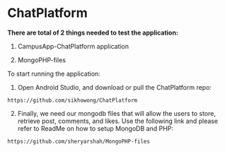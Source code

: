 # ChatPlatform

**There are total of 2 things needed to test the application:**

1. CampusApp-ChatPlatform application

2. MongoPHP-files

To start running the application:

  1. Open Android Studio, and download or pull the ChatPlatform repo:

    https://github.com/sikhowong/ChatPlatform
    
  2. Finally, we need our mongodb files that will allow the users to store, retrieve post, comments, and likes. Use the following link and please refer to ReadMe on how to setup MongoDB and PHP:
  
    https://github.com/sheryarshah/MongoPHP-files
